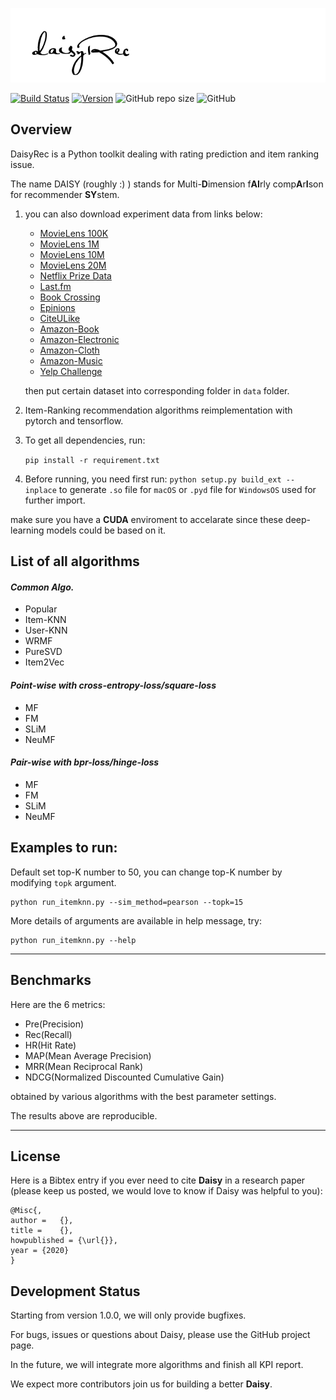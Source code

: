 ![DaisyRec](logo.png)

[![Build Status](https://img.shields.io/badge/python-3.7-yellow.svg)]() [![Version](https://img.shields.io/badge/version-v1.1.1-orange)]() ![GitHub repo size](https://img.shields.io/github/repo-size/amazingdd/daisyrec) ![GitHub](https://img.shields.io/github/license/amazingdd/daisyrec) 

## Overview

DaisyRec is a Python toolkit dealing with rating prediction and item ranking issue.

The name DAISY (roughly :) ) stands for Multi-**D**imension f**AI**rly comp**A**r**I**son for recommender **SY**stem.

1. you can also download experiment data from links below: 

    - [MovieLens 100K](https://grouplens.org/datasets/movielens/100k/)
    - [MovieLens 1M](https://grouplens.org/datasets/movielens/1m/)
    - [MovieLens 10M](https://grouplens.org/datasets/movielens/10m/)
    - [MovieLens 20M](https://grouplens.org/datasets/movielens/20m/)
    - [Netflix Prize Data](https://archive.org/download/nf_prize_dataset.tar)
    - [Last.fm](https://grouplens.org/datasets/hetrec-2011/)
    - [Book Crossing](https://grouplens.org/datasets/book-crossing/)
    - [Epinions](http://www.cse.msu.edu/~tangjili/trust.html)
    <!-- - [Pinterest](https://sites.google.com/site/xueatalphabeta/academic-projects) -->
    - [CiteULike](https://github.com/js05212/citeulike-a)
    - [Amazon-Book](http://snap.stanford.edu/data/amazon/productGraph/categoryFiles/ratings_Books.csv)
    - [Amazon-Electronic](http://snap.stanford.edu/data/amazon/productGraph/categoryFiles/ratings_Electronics.csv)
    - [Amazon-Cloth](http://snap.stanford.edu/data/amazon/productGraph/categoryFiles/ratings_Clothing_Shoes_and_Jewelry.csv)
    - [Amazon-Music](http://snap.stanford.edu/data/amazon/productGraph/categoryFiles/ratings_Digital_Music.csv)
    - [Yelp Challenge](https://kaggle.com/yelp-dataset/yelp-dataset)

    then put certain dataset into corresponding folder in `data` folder.

2. Item-Ranking recommendation algorithms reimplementation with pytorch and tensorflow.

3. To get all dependencies, run:

    `pip install -r requirement.txt`

3. Before running, you need first run: 
`python setup.py build_ext --inplace` 
to generate `.so` file for `macOS` or `.pyd` file for `WindowsOS` used for further import.

make sure you have a **CUDA** enviroment to accelarate since these deep-learning models could be based on it.

## List of all algorithms

#### _Common Algo._

- Popular
- Item-KNN
- User-KNN
- WRMF
- PureSVD
- Item2Vec

#### _Point-wise with cross-entropy-loss/square-loss_ 

- MF
- FM
- SLiM
- NeuMF

#### _Pair-wise with bpr-loss/hinge-loss_

- MF
- FM
- SLiM
- NeuMF


## Examples to run:

Default set top-K number to 50, you can change top-K number by modifying `topk` argument.

```
python run_itemknn.py --sim_method=pearson --topk=15
```

More details of arguments are available in help message, try:

```
python run_itemknn.py --help
```

---

## Benchmarks

Here are the 6 metrics: 

- Pre(Precision)
- Rec(Recall)
- HR(Hit Rate)
- MAP(Mean Average Precision)
- MRR(Mean Reciprocal Rank)
- NDCG(Normalized Discounted Cumulative Gain)

obtained by various algorithms with the best parameter settings.

<!-- insert KPI report here -->

The results above are reproducible.

---

## License

Here is a Bibtex entry if you ever need to cite **Daisy** in a research paper (please keep us posted, we would love to know if Daisy was helpful to you):

```
@Misc{,
author =   {},
title =    {},
howpublished = {\url{}},
year = {2020}
}
```

## Development Status

Starting from version 1.0.0, we will only provide bugfixes. 

For bugs, issues or questions about Daisy, please use the GitHub project page. 

In the future, we will integrate more algorithms and finish all KPI report.

We expect more contributors join us for building a better **Daisy**.
